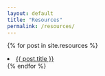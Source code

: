 ```yaml
---
layout: default
title: "Resources"
permalink: /resources/
---
```


{% for post in site.resources %}
  <li>
      <a href="{{ post.url }}">{{ post.title }}</a>
  </li>
{% endfor %}